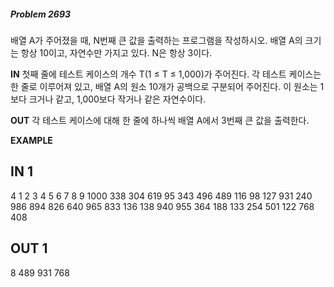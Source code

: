 #####   Problem 2693  ######
배열 A가 주어졌을 때, N번째 큰 값을 출력하는 프로그램을 작성하시오.
배열 A의 크기는 항상 10이고, 자연수만 가지고 있다. N은 항상 3이다.


 **IN** 
첫째 줄에 테스트 케이스의 개수 T(1 ≤ T ≤ 1,000)가 주어진다. 각 테스트 케이스는 한 줄로 이루어져 있고, 배열 A의 원소 10개가 공백으로 구분되어 주어진다. 이 원소는 1보다 크거나 같고, 1,000보다 작거나 같은 자연수이다.


 **OUT** 
각 테스트 케이스에 대해 한 줄에 하나씩 배열 A에서 3번째 큰 값을 출력한다.


 **EXAMPLE** 
## IN 1 ###
4
1 2 3 4 5 6 7 8 9 1000
338 304 619 95 343 496 489 116 98 127
931 240 986 894 826 640 965 833 136 138
940 955 364 188 133 254 501 122 768 408
## OUT 1 ###
8
489
931
768
